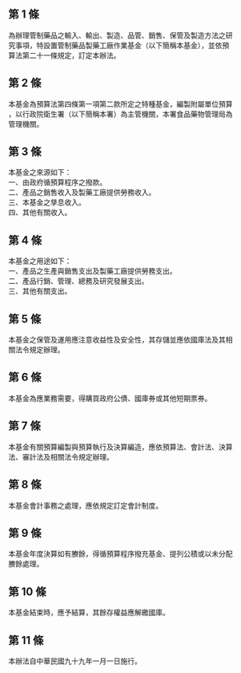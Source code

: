 第 1 條
-------
為辦理管制藥品之輸入、輸出、製造、品管、銷售、保管及製造方法之研  
究事項，特設置管制藥品製藥工廠作業基金（以下簡稱本基金），並依預  
算法第二十一條規定，訂定本辦法。

第 2 條
-------
本基金為預算法第四條第一項第二款所定之特種基金，編製附屬單位預算  
，以行政院衛生署（以下簡稱本署）為主管機關，本署食品藥物管理局為  
管理機關。

第 3 條
-------
本基金之來源如下：  
一、由政府循預算程序之撥款。  
二、產品之銷售收入及製藥工廠提供勞務收入。  
三、本基金之孳息收入。  
四、其他有關收入。

第 4 條
-------
本基金之用途如下：  
一、產品之生產與銷售支出及製藥工廠提供勞務支出。  
二、產品行銷、管理、總務及研究發展支出。  
三、其他有關支出。

第 5 條
-------
本基金之保管及運用應注意收益性及安全性，其存儲並應依國庫法及其相  
關法令規定辦理。

第 6 條
-------
本基金為應業務需要，得購買政府公債、國庫券或其他短期票券。

第 7 條
-------
本基金有關預算編製與預算執行及決算編造，應依預算法、會計法、決算  
法、審計法及相關法令規定辦理。

第 8 條
-------
本基金會計事務之處理，應依規定訂定會計制度。

第 9 條
-------
本基金年度決算如有賸餘，得循預算程序撥充基金、提列公積或以未分配  
賸餘處理。

第 10 條
--------
本基金結束時，應予結算，其餘存權益應解繳國庫。

第 11 條
--------
本辦法自中華民國九十九年一月一日施行。

